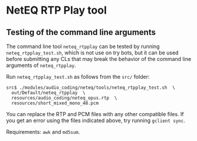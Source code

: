# NetEQ RTP Play tool

## Testing of the command line arguments
The command line tool `neteq_rtpplay` can be tested by running `neteq_rtpplay_test.sh`, which is not use on try bots, but it can be used before submitting any CLs that may break the behavior of the command line arguments of `neteq_rtpplay`.

Run `neteq_rtpplay_test.sh` as follows from the `src/` folder:
```
src$ ./modules/audio_coding/neteq/tools/neteq_rtpplay_test.sh  \
  out/Default/neteq_rtpplay  \
  resources/audio_coding/neteq_opus.rtp  \
  resources/short_mixed_mono_48.pcm
```

You can replace the RTP and PCM files with any other compatible files.
If you get an error using the files indicated above, try running `gclient sync`.

Requirements: `awk` and `md5sum`.
